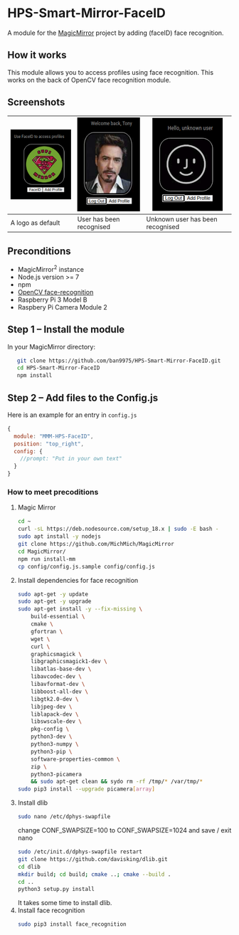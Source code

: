 # HPS-Smart-Mirror-FaceID

A module for the [MagicMirror](https://github.com/MichMich/MagicMirror) project by adding (faceID) face recognition.

## How it works
This module allows you to access profiles using face recognition. This works on the back of OpenCV face recognition module. 

## Screenshots
| ![FaceID Logged Out](img/readme/noUser.png) | ![Face ID Detected](img/readme/knownUser.png) | ![Face ID Unknown User](img/readme/unknownUser.png) |
|---|---|---|
| A logo as default | User has been recognised | Unknown user has been recognised |


## Preconditions

* MagicMirror<sup>2</sup> instance
* Node.js version >= 7
* npm
* [OpenCV face-recognition](https://github.com/ageitgey/face_recognition)
* Raspberry Pi 3 Model B
* Raspbery Pi Camera Module 2

## Step 1 – Install the module
In your MagicMirror directory:

```bash cd modules
   git clone https://github.com/ban9975/HPS-Smart-Mirror-FaceID.git
   cd HPS-Smart-Mirror-FaceID
   npm install
```

## Step 2 – Add files to the Config.js
Here is an example for an entry in `config.js`

```javascript
{
  module: "MMM-HPS-FaceID",
  position: "top_right",
  config: {
    //prompt: "Put in your own text"
  }
}
```

### How to meet precoditions
1. Magic Mirror
   ``` bash
   cd ~
   curl -sL https://deb.nodesource.com/setup_18.x | sudo -E bash -
   sudo apt install -y nodejs
   git clone https://github.com/MichMich/MagicMirror
   cd MagicMirror/
   npm run install-mm
   cp config/config.js.sample config/config.js
   ```
2. Install dependencies for face recognition
   ``` bash
   sudo apt-get -y update
   sudo apt-get -y upgrade
   sudo apt-get install -y --fix-missing \
       build-essential \
       cmake \
       gfortran \
       wget \
       curl \
       graphicsmagick \
       libgraphicsmagick1-dev \
       libatlas-base-dev \
       libavcodec-dev \
       libavformat-dev \
       libboost-all-dev \
       libgtk2.0-dev \
       libjpeg-dev \
       liblapack-dev \
       libswscale-dev \
       pkg-config \
       python3-dev \
       python3-numpy \
       python3-pip \
       software-properties-common \
       zip \
       python3-picamera
       && sudo apt-get clean && sydo rm -rf /tmp/* /var/tmp/*
   sudo pip3 install --upgrade picamera[array]
   ```
3. Install dlib
   ``` bash
   sudo nano /etc/dphys-swapfile
   ```
   change CONF_SWAPSIZE=100 to CONF_SWAPSIZE=1024 and save / exit nano
   ``` bash
   sudo /etc/init.d/dphys-swapfile restart
   git clone https://github.com/davisking/dlib.git
   cd dlib
   mkdir build; cd build; cmake ..; cmake --build .
   cd ..
   python3 setup.py install
   ```
   It takes some time to install dlib.
4. Install face recognition
   ``` bash
   sudo pip3 install face_recognition
   ```
